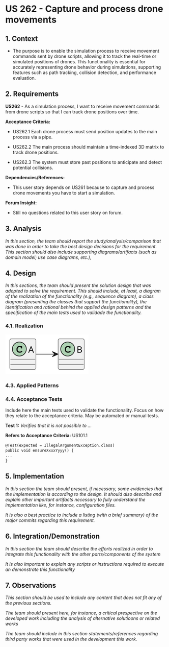 # US 262 - Capture and process drone movements

## 1. Context

* The purpose is to enable the simulation process to receive movement commands sent by drone scripts, allowing it to track the real-time or simulated positions of drones. 
This functionality is essential for accurately representing drone behavior during simulations,
supporting features such as path tracking, collision detection, and performance evaluation.

## 2. Requirements

**US262** - As a simulation process, I want to receive movement commands from drone scripts so that I can track
drone positions over time.


**Acceptance Criteria:**

- US262.1  Each drone process must send position updates to the main process via a pipe.

- US262.2  The main process should maintain a time-indexed 3D matrix to track drone positions.

- US262.3 The system must store past positions to anticipate and detect potential collisions.

**Dependencies/References:**

* This user story depends on US261 because to capture and process drone movements you have to start a simulation.


**Forum Insight:**

* Still no questions related to this user story on forum.


## 3. Analysis

*In this section, the team should report the study/analysis/comparison that was done in order to take the best design decisions for the requirement. This section should also include supporting diagrams/artifacts (such as domain model; use case diagrams, etc.),*

## 4. Design

*In this sections, the team should present the solution design that was adopted to solve the requirement. This should include, at least, a diagram of the realization of the functionality (e.g., sequence diagram), a class diagram (presenting the classes that support the functionality), the identification and rational behind the applied design patterns and the specification of the main tests used to validade the functionality.*

### 4.1. Realization

![a class diagram](class-diagram-01.svg "A Class Diagram")

### 4.3. Applied Patterns

### 4.4. Acceptance Tests

Include here the main tests used to validate the functionality. Focus on how they relate to the acceptance criteria. May be automated or manual tests.

**Test 1:** *Verifies that it is not possible to ...*

**Refers to Acceptance Criteria:** US101.1


```
@Test(expected = IllegalArgumentException.class)
public void ensureXxxxYyyy() {
...
}
````

## 5. Implementation

*In this section the team should present, if necessary, some evidencies that the implementation is according to the design. It should also describe and explain other important artifacts necessary to fully understand the implementation like, for instance, configuration files.*

*It is also a best practice to include a listing (with a brief summary) of the major commits regarding this requirement.*

## 6. Integration/Demonstration

*In this section the team should describe the efforts realized in order to integrate this functionality with the other parts/components of the system*

*It is also important to explain any scripts or instructions required to execute an demonstrate this functionality*

## 7. Observations

*This section should be used to include any content that does not fit any of the previous sections.*

*The team should present here, for instance, a critical prespective on the developed work including the analysis of alternative solutioons or related works*

*The team should include in this section statements/references regarding third party works that were used in the development this work.*
